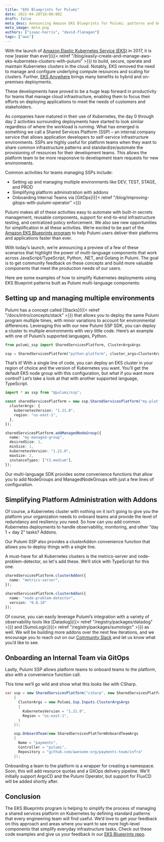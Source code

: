 ```yaml
---
title: "EKS Blueprints for Pulumi"
date: 2022-04-20T18:00:00Z
draft: false
meta_desc: Announcing Amazon EKS Blueprints for Pulumi: patterns and best practices for Kubernetes deployments.
meta_image: meta.png
authors: ["isaac-harris", "david-flanagan"]
tags: ["aws"]
---
```


With the launch of [Amazon Elastic Kubernetes Service (EKS)](https://aws.amazon.com/blogs/aws/amazon-eks-now-generally-available/) in 2017, it is now [easier than ever]({{< relref "/blog/easily-create-and-manage-aws-eks-kubernetes-clusters-with-pulumi" >}}) to build, secure, operate and maintain Kubernetes clusters in the cloud. Notably, EKS removed the need to manage and configure underlying compute resources and scaling for clusters. Further, [EKS Anywhere](https://aws.amazon.com/eks/eks-anywhere/) brings many benefits to hybrid and on-premises deployments.

These developments have proved to be a huge leap forward in productivity for teams that manage cloud infrastructure, enabling them to focus their efforts on deploying applications to meet the needs of customers and stakeholders.

<!--more-->

As companies have matured in their use of Kubernetes, the day 0 through day 2 activities surrounding deployments have started to look similar regardless of where the workload is running. What has emerged is something we call a Shared Services Platform (SSP) – an internal company service that allows application developers to self-service infrastructure environments. SSPs are highly useful for platform teams when they want to share common infrastructure patterns and standardize/automate the provisioning of resources for their development teams.  This allows the platform team to be more responsive to development team requests for new environments.

Common activities for teams managing SSPs include:

- Setting up and managing multiple environments like DEV, TEST, STAGE, and PROD
- Simplifying platform administration with addons
- Onboarding Internal Teams via [GitOps]({{< relref "/blog/improving-gitops-with-pulumi-operator" >}})

Pulumi makes all of these activities easy to automate with built-in secrets management, reusable components, support for end-to-end infrastructure testing, and centralized policy enforcement. We also see new opportunities for simplification in all these activities. We’re excited to be part of the [Amazon EKS Blueprints program](
https://aws.amazon.com/blogs/containers/bootstrapping-clusters-with-eks-blueprints) to help Pulumi users deliver their platforms and applications faster than ever.

With today’s launch, we’re announcing a preview of a few of these scenarios that highlight the power of multi-language components that work across JavaScript/TypeScript, Python, .NET, and Golang in Pulumi. The goal is to get community feedback on these concepts and build more valuable components that meet the production needs of our users.

Here are some examples of how to simplify Kubernetes deployments using EKS Blueprint patterns built as Pulumi multi-language components:

## Setting up and managing multiple environments

Pulumi has a concept called [Stacks]({{< relref "/docs/intro/concepts/stack" >}}) that allows you to deploy the same Pulumi program multiple times, with minor variations to account for environmental differences. Leveraging this with our new Pulumi SSP SDK, you can deploy a cluster to multiple environments with very little code.
Here’s an example with one of Pulumi’s supported languages, Python.

```python
from pulumi_ssp import SharedServicesPlatform, ClusterArgsArgs

ssp = SharedServicesPlatform("python-platform", cluster_args=ClusterArgsArgs(kubernetes_version="1.21.0", region="us-east-1"))
```

That’s it! With a single line of code, you can deploy an EKS cluster in your region of choice and the version of Kubernetes you want. You’ll get the default EKS node group with this configuration, but what if you want more control? Let’s take a look at that with another supported language, TypeScript.

```typescript
import * as ssp from "@pulumi/ssp";

const sharedServicesPlatform = new ssp.SharedServicesPlatform("my-platform", {
  clusterArgs: {
    kubernetesVersion: "1.21.0",
    region: "us-east-1",
  },
});

sharedServicesPlatform.addManagedNodeGroup({
  name: "my-managed-group",
  desiredSize: 1,
  minSize: 1,
  kubernetesVersion: "1.21.0",
  maxSize: 2,
  instanceTypes: ["t3.medium"],
});
```

Our multi-language SDK provides some convenience functions that allow you to add NodeGroups and ManagedNodeGroups with just a few lines of configuration.

## Simplifying Platform Administration with Addons

Of course, a Kubernetes cluster with nothing on it isn’t going to give you the platform your organization needs to onboard teams and provide the level of redundancy and resiliency you need. So how can you add common Kubernetes deployments to handle observability, monitoring, and other “day 1 + day 2” tasks? Addons.

Our Pulumi SSP also provides a clusterAddon convenience function that allows you to deploy things with a single line.

A must-have for all Kubernetes clusters is the metrics-server and node-problem-detector, so let's add these. We’ll stick with TypeScript for this one.

```typescript
sharedServicesPlatform.clusterAddon({
  name: "metrics-server",
});

sharedServicesPlatform.clusterAddon({
  name: "node-problem-detector",
  version: "0.8.10"
});
```

Of course, you can easily leverage Pulumi’s integration with a variety of observability tools like [Datadog]({{< relref "/registry/packages/datadog" >}}) and [SumoLogic]({{< relref "/registry/packages/sumologic" >}}) as well.  We will be building more addons over the next few iterations, and we encourage you to reach out on our [Community Slack](https://slack.pulumi.com) and let us know what you’d like to see.

## Onboarding an Internal Team via GitOps

Lastly, Pulumi SSP allows platform teams to onboard teams to the platform, also with a convenience function call.

This time we’ll go wild and show what this looks like with CSharp.

```csharp
var ssp = new SharedServicesPlatform("csharp", new SharedServicesPlatformArgs
    {
      ClusterArgs = new Pulumi.Ssp.Inputs.ClusterArgsArgs
      {
        KubernetesVersion = "1.21.0",
        Region = "us-east-1",
      }
    });

    ssp.OnboardTeam(new SharedServicesPlatformOnboardTeamArgs
    {
      Name = "payments",
      Controller = "pulumi",
      Repository = "github.com/awesome-org/payments-team/infra"
    });
```

Onboarding a team to the platform is a wrapper for creating a namespace. Soon, this will add resource quotas and a GitOps delivery pipeline. We'll initially support ArgoCD and the Pulumi Operator, but support for FluxCD will be added shortly after.

## Conclusion

The EKS Blueprints program is helping to simplify the process of managing a shared services platform on Kubernetes by defining standard patterns that every engineering team will find useful.  We’d love to get your feedback on this approach and areas where you want to see more high-level components that simplify everyday infrastructure tasks. Check out these code examples and give us your feedback in our [EKS Blueprints repo](https://github.com/pulumi/eks-blueprint).

